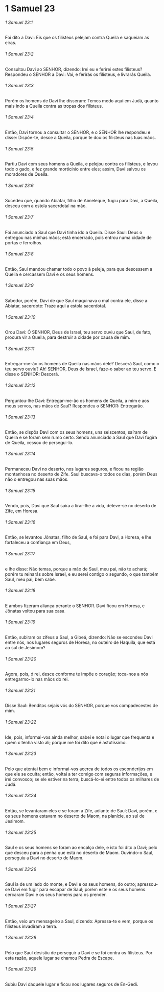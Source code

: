 # 1 Samuel 23

###### 1 Samuel 23:1

Foi dito a Davi: Eis que os filisteus pelejam contra Queila e saqueiam as eiras.

###### 1 Samuel 23:2

Consultou Davi ao SENHOR, dizendo: Irei eu e ferirei estes filisteus? Respondeu o SENHOR a Davi: Vai, e ferirás os filisteus, e livrarás Queila.

###### 1 Samuel 23:3

Porém os homens de Davi lhe disseram: Temos medo aqui em Judá, quanto mais indo a Queila contra as tropas dos filisteus.

###### 1 Samuel 23:4

Então, Davi tornou a consultar o SENHOR, e o SENHOR lhe respondeu e disse: Dispõe-te, desce a Queila, porque te dou os filisteus nas tuas mãos.

###### 1 Samuel 23:5

Partiu Davi com seus homens a Queila, e pelejou contra os filisteus, e levou todo o gado, e fez grande morticínio entre eles; assim, Davi salvou os moradores de Queila.

###### 1 Samuel 23:6

Sucedeu que, quando Abiatar, filho de Aimeleque, fugiu para Davi, a Queila, desceu com a estola sacerdotal na mão.

###### 1 Samuel 23:7

Foi anunciado a Saul que Davi tinha ido a Queila. Disse Saul: Deus o entregou nas minhas mãos; está encerrado, pois entrou numa cidade de portas e ferrolhos.

###### 1 Samuel 23:8

Então, Saul mandou chamar todo o povo à peleja, para que descessem a Queila e cercassem Davi e os seus homens.

###### 1 Samuel 23:9

Sabedor, porém, Davi de que Saul maquinava o mal contra ele, disse a Abiatar, sacerdote: Traze aqui a estola sacerdotal.

###### 1 Samuel 23:10

Orou Davi: Ó SENHOR, Deus de Israel, teu servo ouviu que Saul, de fato, procura vir a Queila, para destruir a cidade por causa de mim.

###### 1 Samuel 23:11

Entregar-me-ão os homens de Queila nas mãos dele? Descerá Saul, como o teu servo ouviu? Ah! SENHOR, Deus de Israel, faze-o saber ao teu servo. E disse o SENHOR: Descerá.

###### 1 Samuel 23:12

Perguntou-lhe Davi: Entregar-me-ão os homens de Queila, a mim e aos meus servos, nas mãos de Saul? Respondeu o SENHOR: Entregarão.

###### 1 Samuel 23:13

Então, se dispôs Davi com os seus homens, uns seiscentos, saíram de Queila e se foram sem rumo certo. Sendo anunciado a Saul que Davi fugira de Queila, cessou de persegui-lo.

###### 1 Samuel 23:14

Permaneceu Davi no deserto, nos lugares seguros, e ficou na região montanhosa no deserto de Zife. Saul buscava-o todos os dias, porém Deus não o entregou nas suas mãos.

###### 1 Samuel 23:15

Vendo, pois, Davi que Saul saíra a tirar-lhe a vida, deteve-se no deserto de Zife, em Horesa.

###### 1 Samuel 23:16

Então, se levantou Jônatas, filho de Saul, e foi para Davi, a Horesa, e lhe fortaleceu a confiança em Deus,

###### 1 Samuel 23:17

e lhe disse: Não temas, porque a mão de Saul, meu pai, não te achará; porém tu reinarás sobre Israel, e eu serei contigo o segundo, o que também Saul, meu pai, bem sabe.

###### 1 Samuel 23:18

E ambos fizeram aliança perante o SENHOR. Davi ficou em Horesa, e Jônatas voltou para sua casa.

###### 1 Samuel 23:19

Então, subiram os zifeus a Saul, a Gibeá, dizendo: Não se escondeu Davi entre nós, nos lugares seguros de Horesa, no outeiro de Haquila, que está ao sul de Jesimom?

###### 1 Samuel 23:20

Agora, pois, ó rei, desce conforme te impõe o coração; toca-nos a nós entregarmo-lo nas mãos do rei.

###### 1 Samuel 23:21

Disse Saul: Benditos sejais vós do SENHOR, porque vos compadecestes de mim.

###### 1 Samuel 23:22

Ide, pois, informai-vos ainda melhor, sabei e notai o lugar que frequenta e quem o tenha visto ali; porque me foi dito que é astutíssimo.

###### 1 Samuel 23:23

Pelo que atentai bem e informai-vos acerca de todos os esconderijos em que ele se oculta; então, voltai a ter comigo com seguras informações, e irei convosco; se ele estiver na terra, buscá-lo-ei entre todos os milhares de Judá.

###### 1 Samuel 23:24

Então, se levantaram eles e se foram a Zife, adiante de Saul; Davi, porém, e os seus homens estavam no deserto de Maom, na planície, ao sul de Jesimom.

###### 1 Samuel 23:25

Saul e os seus homens se foram ao encalço dele, e isto foi dito a Davi; pelo que desceu para a penha que está no deserto de Maom. Ouvindo-o Saul, perseguiu a Davi no deserto de Maom.

###### 1 Samuel 23:26

Saul ia de um lado do monte, e Davi e os seus homens, do outro; apressou-se Davi em fugir para escapar de Saul; porém este e os seus homens cercaram Davi e os seus homens para os prender.

###### 1 Samuel 23:27

Então, veio um mensageiro a Saul, dizendo: Apressa-te e vem, porque os filisteus invadiram a terra.

###### 1 Samuel 23:28

Pelo que Saul desistiu de perseguir a Davi e se foi contra os filisteus. Por esta razão, aquele lugar se chamou Pedra de Escape.

###### 1 Samuel 23:29

Subiu Davi daquele lugar e ficou nos lugares seguros de En-Gedi.

